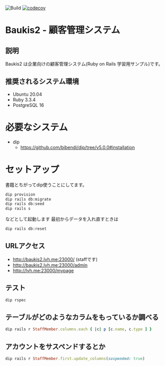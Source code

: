 ![Build](https://github.com/kakikubo/baukis2/workflows/Build/badge.svg)
[![codecov](https://codecov.io/gh/kakikubo/baukis2/graph/badge.svg?token=ZZ0UOHGQSB)](https://codecov.io/gh/kakikubo/baukis2)

# Baukis2 - 顧客管理システム

## 説明

Baukis2 は企業向けの顧客管理システム(Ruby on Rails 学習用サンプル)です。

## 推奨されるシステム環境

* Ubuntu 20.04
* Ruby 3.3.4
* PostgreSQL 16

# 必要なシステム

* dip
  * <https://github.com/bibendi/dip/tree/v5.0.0#installation>

# セットアップ

書籍とちがってdip使うことにしてます。

```bash
dip provision
dip rails db:migrate
dip rails db:seed
dip rails s
```

などとして起動します
最初からデータを入れ直すときは

```bash
dip rails db:reset
```

## URLアクセス

* <http://baukis2.lvh.me:23000/> (staffです)
* <http://baukis2.lvh.me:23000/admin>
* <http://lvh.me:23000/mypage>

## テスト

```bash
dip rspec
```

## テーブルがどのようなカラムをもっているか調べる

```ruby
dip rails r StaffMember.columns.each { |c| p [c.name, c.type ] }
```

## アカウントをサスペンドするとか

```ruby
dip rails r StaffMember.first.update_columns(suspended: true)
```
